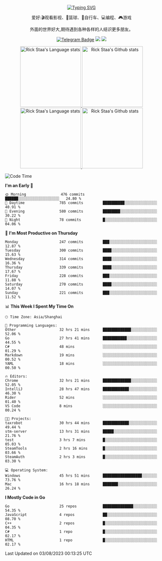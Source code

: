 <div align="center"> 

[![Typing SVG](https://readme-typing-svg.herokuapp.com?size=25&duration=2500&color=eeeeee&vCenter=true&width=200&height=40&lines=Hi+there+%F0%9F%91%8B%F0%9F%8F%BB;I'm+DanBai)](https://git.io/typing-svg)

爱好:🎬观看影视、🏀篮球、🚴自行车、💻编程、🎮游戏

外面的世界好大,期待遇到各种各样的人结识更多朋友。

[![Telegram Badge](https://img.shields.io/badge/-Telegram-blue?style=flat&logo=Telegram&logoColor=white)](https://t.me/danbai9420) 
[![](https://img.shields.io/badge/-Blog-brightgreen?style=flat&logo=Blogger&logoColor=white)](https://p00q.cn)
[![](https://img.shields.io/badge/-Email-red?style=flat&logo=Mail.Ru&logoColor=white)](mailto:danbai@88.com)
</div>

<!-- Light Mode -->
<div align="center"> 
<a href="https://github.com/anuraghazra/github-readme-stats#gh-light-mode-only">
<img height=200 src="https://github-readme-stats.vercel.app/api/top-langs/?username=danbai225&layout=compact&langs_count=10&hide_border=1&role=OWNER,COLLABORATOR#gh-light-mode-only" alt="Rick Staa's Language stats" />
</a>
<a href="https://github.com/anuraghazra/github-readme-stats#gh-light-mode-only">
<img height=200 src="https://github-readme-stats.vercel.app/api?username=danbai225&show_icons=true&count_private=true&line_height=28&hide_border=1&include_all_commits=true&card_width=450&role=OWNER,COLLABORATOR&exclude_repo=github-readme-stats#gh-light-mode-only" alt="Rick Staa's Github stats" />
</a>
</div>

<!-- Dark Mode -->
<div align="center"> 
<a href="https://github.com/anuraghazra/github-readme-stats#gh-dark-mode-only">
<img height=200 src="https://github-readme-stats.vercel.app/api/top-langs/?username=danbai225&layout=compact&langs_count=10&hide_border=1&role=OWNER,COLLABORATOR&theme=github_dark#gh-dark-mode-only" alt="Rick Staa's Language stats" />
</a>
<a href="https://github.com/anuraghazra/github-readme-stats#gh-dark-mode-only">
<img height=200 src="https://github-readme-stats.vercel.app/api?username=danbai225&show_icons=true&count_private=true&line_height=28&hide_border=1&include_all_commits=true&card_width=450&role=OWNER,COLLABORATOR&exclude_repo=github-readme-stats&theme=github_dark#gh-dark-mode-only" alt="Rick Staa's Github stats" />
</a>
</div>

<!--START_SECTION:waka-->
![Code Time](http://img.shields.io/badge/Code%20Time-767%20hrs%206%20mins-blue)

**I'm an Early 🐤** 

```text
🌞 Morning                476 commits         ██████░░░░░░░░░░░░░░░░░░░   24.80 % 
🌆 Daytime                785 commits         ██████████░░░░░░░░░░░░░░░   40.91 % 
🌃 Evening                580 commits         ████████░░░░░░░░░░░░░░░░░   30.22 % 
🌙 Night                  78 commits          █░░░░░░░░░░░░░░░░░░░░░░░░   04.06 % 
```
📅 **I'm Most Productive on Thursday** 

```text
Monday                   247 commits         ███░░░░░░░░░░░░░░░░░░░░░░   12.87 % 
Tuesday                  300 commits         ████░░░░░░░░░░░░░░░░░░░░░   15.63 % 
Wednesday                314 commits         ████░░░░░░░░░░░░░░░░░░░░░   16.36 % 
Thursday                 339 commits         ████░░░░░░░░░░░░░░░░░░░░░   17.67 % 
Friday                   228 commits         ███░░░░░░░░░░░░░░░░░░░░░░   11.88 % 
Saturday                 270 commits         ████░░░░░░░░░░░░░░░░░░░░░   14.07 % 
Sunday                   221 commits         ███░░░░░░░░░░░░░░░░░░░░░░   11.52 % 
```


📊 **This Week I Spent My Time On** 

```text
🕑︎ Time Zone: Asia/Shanghai

💬 Programming Languages: 
Other                    32 hrs 21 mins      █████████████░░░░░░░░░░░░   52.06 % 
Go                       27 hrs 41 mins      ███████████░░░░░░░░░░░░░░   44.55 % 
C#                       48 mins             ░░░░░░░░░░░░░░░░░░░░░░░░░   01.29 % 
Markdown                 19 mins             ░░░░░░░░░░░░░░░░░░░░░░░░░   00.52 % 
YAML                     18 mins             ░░░░░░░░░░░░░░░░░░░░░░░░░   00.50 % 

🔥 Editors: 
Chrome                   32 hrs 21 mins      █████████████░░░░░░░░░░░░   52.05 % 
IntelliJ                 28 hrs 47 mins      ████████████░░░░░░░░░░░░░   46.30 % 
Rider                    52 mins             ░░░░░░░░░░░░░░░░░░░░░░░░░   01.40 % 
VS Code                  8 mins              ░░░░░░░░░░░░░░░░░░░░░░░░░   00.24 % 

🐱‍💻 Projects: 
taxrobot                 30 hrs 44 mins      ████████████░░░░░░░░░░░░░   49.44 % 
stm-server               13 hrs 31 mins      █████░░░░░░░░░░░░░░░░░░░░   21.76 % 
test                     3 hrs 7 mins        █░░░░░░░░░░░░░░░░░░░░░░░░   05.03 % 
SteamTools               2 hrs 16 mins       █░░░░░░░░░░░░░░░░░░░░░░░░   03.66 % 
SteamAuth                2 hrs 3 mins        █░░░░░░░░░░░░░░░░░░░░░░░░   03.30 % 

💻 Operating System: 
Windows                  45 hrs 51 mins      ██████████████████░░░░░░░   73.76 % 
Mac                      16 hrs 18 mins      ███████░░░░░░░░░░░░░░░░░░   26.24 % 
```

**I Mostly Code in Go** 

```text
Go                       25 repos            ██████████████░░░░░░░░░░░   54.35 % 
JavaScript               4 repos             ██░░░░░░░░░░░░░░░░░░░░░░░   08.70 % 
C++                      2 repos             █░░░░░░░░░░░░░░░░░░░░░░░░   04.35 % 
C#                       1 repo              █░░░░░░░░░░░░░░░░░░░░░░░░   02.17 % 
HTML                     1 repo              █░░░░░░░░░░░░░░░░░░░░░░░░   02.17 % 
```




 Last Updated on 03/08/2023 00:13:25 UTC
<!--END_SECTION:waka-->
